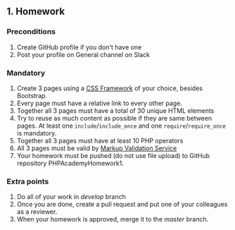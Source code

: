 ## 1. Homework

### Preconditions
1. Create GitHub profile if you don't have one
2. Post your profile on General channel on Slack

### Mandatory
1. Create 3 pages using a [CSS Framework](https://www.creativebloq.com/features/best-css-frameworks) of your choice, besides Bootstrap.
2. Every page must have a relative link to every other page.
3. Together all 3 pages must have a total of 30 unique HTML elements
4. Try to reuse as much content as possible if they are same between pages. At least one `include`/`include_once` and one `require`/`require_once` is mandatory.
5. Together all 3 pages must have at least 10 PHP operators
6. All 3 pages must be valid by [Markup Validation Service](https://validator.w3.org/)
7. Your homework must be pushed (do not use file upload) to GitHub repository PHPAcademyHomework1. 

### Extra points
1. Do all of your work in _develop_ branch
2. Once you are done, create a pull request and put one of your colleagues as a reviewer.
3. When your homework is approved, merge it to the _master_ branch.